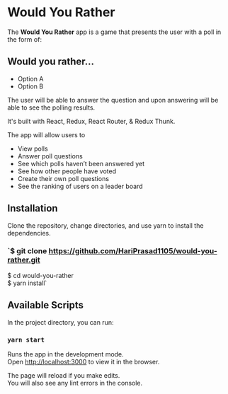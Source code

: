 # Would You Rather


The **Would You Rather** app is a game that presents the user with a poll in the form of:

## Would you rather…

- Option A <br />
- Option B <br />

The user will be able to answer the question and upon answering will be able to see the polling results.

It's built with React, Redux, React Router, & Redux Thunk.

The app will allow users to

- View polls
- Answer poll questions
- See which polls haven’t been answered yet
- See how other people have voted
- Create their own poll questions
- See the ranking of users on a leader board

## Installation
Clone the repository, change directories, and use yarn to install the dependencies.

### `$ git clone https://github.com/HariPrasad1105/would-you-rather.git <br/>
$ cd would-you-rather <br/>
$ yarn install`

## Available Scripts

In the project directory, you can run:

### `yarn start`

Runs the app in the development mode.<br />
Open [http://localhost:3000](http://localhost:3000) to view it in the browser.

The page will reload if you make edits.<br />
You will also see any lint errors in the console.

